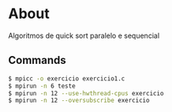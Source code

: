 # About

Algoritmos de quick sort paralelo e sequencial

## Commands

```bash
$ mpicc -o exercicio exercicio1.c
$ mpirun -n 6 teste
$ mpirun -n 12 --use-hwthread-cpus exercicio
$ mpirun -n 12 --oversubscribe exercicio
```
